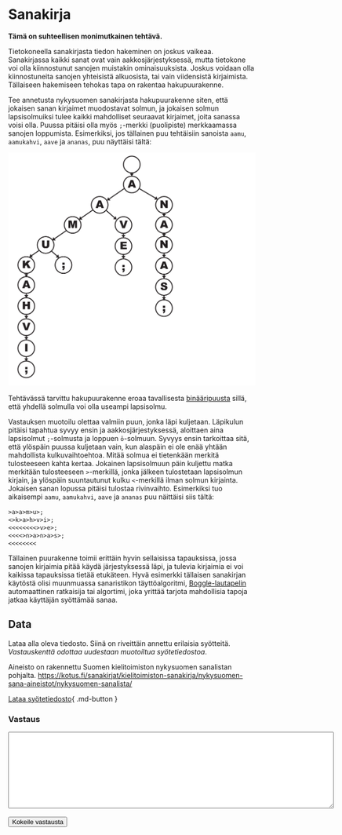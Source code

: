 # Sanakirja

**Tämä on suhteellisen monimutkainen tehtävä.**

Tietokoneella sanakirjasta tiedon hakeminen on joskus vaikeaa. Sanakirjassa kaikki sanat ovat vain aakkosjärjestyksessä, mutta tietokone voi olla kiinnostunut sanojen muistakin ominaisuuksista. Joskus voidaan olla kiinnostuneita sanojen yhteisistä alkuosista, tai vain viidensistä kirjaimista. Tällaiseen hakemiseen tehokas tapa on rakentaa hakupuurakenne. 

Tee annetusta nykysuomen sanakirjasta hakupuurakenne siten, että jokaisen sanan kirjaimet muodostavat solmun, ja jokaisen solmun lapsisolmuiksi tulee kaikki mahdolliset seuraavat kirjaimet, joita sanassa voisi olla. Puussa pitäisi olla myös `;`-merkki (puolipiste) merkkaamassa sanojen loppumista. Esimerkiksi, jos tällainen puu tehtäisiin sanoista `aamu`, `aamukahvi`, `aave` ja `ananas`, puu näyttäisi tältä:

![Puurakenteen malli](sanakirja_puu.png)

Tehtävässä tarvittu hakupuurakenne eroaa tavallisesta [binääripuusta](https://fi.wikipedia.org/wiki/Bin%C3%A4%C3%A4rinen_hakupuu) sillä, että yhdellä solmulla voi olla useampi lapsisolmu.

Vastauksen muotoilu olettaa valmiin puun, jonka läpi kuljetaan. Läpikulun pitäisi tapahtua syvyy ensin ja aakkosjärjestyksessä, aloittaen aina lapsisolmut `;`-solmusta ja loppuen `ö`-solmuun. Syvyys ensin tarkoittaa sitä, että ylöspäin puussa kuljetaan vain, kun alaspäin ei ole enää yhtään mahdollista kulkuvaihtoehtoa. Mitää solmua ei tietenkään merkitä tulosteeseen kahta kertaa. Jokainen lapsisolmuun päin kuljettu matka merkitään tulosteeseen `>`-merkillä, jonka jälkeen tulostetaan lapsisolmun kirjain, ja ylöspäin suuntautunut kulku `<`-merkillä ilman solmun kirjainta. Jokaisen sanan lopussa pitäisi tulostaa rivinvaihto. Esimerkiksi tuo aikaisempi `aamu`, `aamukahvi`, `aave` ja `ananas` puu näittäisi siis tältä:

```
>a>a>m>u>;
<>k>a>h>v>i>;
<<<<<<<<>v>e>;
<<<<>n>a>n>a>s>;
<<<<<<<<
```

Tällainen puurakenne toimii erittäin hyvin sellaisissa tapauksissa, jossa sanojen kirjaimia pitää käydä järjestyksessä läpi, ja tulevia kirjaimia ei voi kaikissa tapauksissa tietää etukäteen. Hyvä esimerkki tällaisen sanakirjan käytöstä olisi muunmuassa sanaristikon täyttöalgoritmi, [Boggle-lautapelin](https://fi.wikipedia.org/wiki/Boggle) automaattinen ratkaisija tai algortimi, joka yrittää tarjota mahdollisia tapoja jatkaa käyttäjän syöttämää sanaa.




## Data

Lataa alla oleva tiedosto. Siinä on riveittäin annettu erilaisia syötteitä. *Vastauskenttä odottaa uudestaan muotoiltua syötetiedostoa*.

Aineisto on rakennettu Suomen kielitoimiston nykysuomen sanalistan pohjalta. https://kotus.fi/sanakirjat/kielitoimiston-sanakirja/nykysuomen-sana-aineistot/nykysuomen-sanalista/

[Lataa syötetiedosto](../syotteet/sanakirja_input.txt){ .md-button }


### Vastaus

<textarea rows="10" cols="80" id="tulos"></textarea>
<button class="md-button md-button--primary" id="submit_button">Kokeile vastausta</button>
<div style="display: none;" id="vastaustiedosto">../../syotteet/sanakirja_output.txt</div>
<div style="display: none;" id="tehtavatiedosto">../../syotteet/sanakirja_input.txt</div>
<div style="text_color: red" id="virhelista"></div>